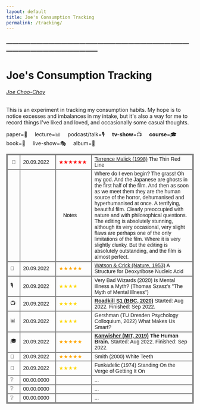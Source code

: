 ```yaml
---
layout: default
title: Joe's Consumption Tracking
permalink: /tracking/
---
```

<!-- <h1 class="mt-5" itemprop="name headline">{{ page.title | escape }}</h1> -->
<!-- <a href="#test_linked_text">Test link.</a> -->

### —————————————————————————————————————————————
# Joe's Consumption Tracking
<i><a href="https://jchooch.github.io/"> Joe Choo-Choy </a></i>
<br>
<br>

This is an experiment in tracking my consumption habits. My hope is to notice excesses and imbalances in my intake, but it's also a way for me to record things I've liked and loved, and occasionally some casual thoughts. 

paper=📄 &nbsp;&nbsp;&nbsp;
lecture=📊 &nbsp;&nbsp;&nbsp;
podcast/talk=🎙️ &nbsp;&nbsp;&nbsp;
<b>tv-show</b>=📺 &nbsp;&nbsp;&nbsp;
<b>course</b>=🎓 &nbsp;&nbsp;&nbsp;
book=📖 &nbsp;&nbsp;&nbsp;
live-show=🎭 &nbsp;&nbsp;&nbsp;
album=💽 &nbsp;&nbsp;&nbsp;
<br>

<html>
<style>
table, th, td {
  border: 2px solid gray;
  border-collapse: collapse;
}
</style>

<table class="mt-3" style="font-family:tahoma,sans-serif; font-size:14px;">
      <tr>
      	<td>&nbsp;🎥&nbsp;</td>
        <td style="min-width:80px">20.09.2022</td>
        <td style="min-width:80px;color:red;"> ★★★★★★ </td>
        <td><a href="https://www.imdb.com/title/tt0120863/">Terrence Malick (1998)</a> The Thin Red Line </td>
      </tr>
      <tr> 
      	<td></td>
      	<td style="min-width:80px"></td>
	    <td style="min-width:80px;color:black;">&nbsp;&nbsp; Notes</td>
      	<td>Where do I even begin? The grass! Oh my god. And the Japanese are ghosts in the first half of the film. And then as soon as we meet them they are the human source of the horror, dehumanised and hyperhumanised at once. A terrifying, beautiful film. Clearly preoccupied with nature and with philosophical questions. The editing is absolutely stunning, although its very occasional, very slight flaws are perhaps one of the only limitations of the film. Where it is very slightly clunky. But the editing is absolutely outstanding, and the film is almost perfect.</td>
      </tr>
      <tr>
      	<td>📄</td>
        <td style="min-width:80px">20.09.2022</td>
        <td style="min-width:80px;color:orange;">★★★★★</td>
        <td> <a href="https://dosequis.colorado.edu/Courses/MethodsLogic/papers/WatsonCrick1953.pdf">Watson & Crick (Nature, 1953)</a> A Structure for Deoxyribose Nucleic Acid </td>
      </tr>
      <tr>
      	<td>🎙️</td>
        <td style="min-width:80px">20.09.2022</td>
        <td style="min-width:80px;color:gold;">★★★★</td>
        <td> Very Bad Wizards (2020) Is Mental Illness a Myth? (Thomas Szasz's "The Myth of Mental Illness") </td>
      </tr>
      <tr>
      	<td>📺</td>
        <td style="min-width:80px">20.09.2022</td>
        <td style="min-width:80px;color:gold;">★★★★</td>
        <td> <b><a href="https://www.imdb.com/title/tt10846250/">Roadkill S1 (BBC, 2020)</a></b> Started: Aug 2022. Finished: Sep 2022. </td>
      </tr>
      <tr>
      	<td>📊</td>
        <td style="min-width:80px">20.09.2022</td>
        <td style="min-width:80px;color:gold;">★★★★</td>
        <td>  Gershman (TU Dresden Psychology Colloquium, 2022) What Makes Us Smart? </td>
      </tr>
      <tr>
      	<td>🎓</td>
        <td style="min-width:80px">20.09.2022</td>
        <td style="min-width:80px;color:orange;">★★★★★</td>
        <td> <b><a href="https://www.youtube.com/playlist?list=PLUl4u3cNGP60IKRN_pFptIBxeiMc0MCJP">Kanwisher (MIT, 2019)</a> The Human Brain. </b>Started: Aug 2022. Finished: Sep 2022.</td>
      </tr>
      <tr>
      	<td>📖</td>
        <td style="min-width:80px">20.09.2022</td>
        <td style="min-width:80px;color:orange;">★★★★★</td>
        <td> Smith (2000) White Teeth </td>
      </tr>
      <tr>
      	<td>💽</td>
        <td style="min-width:80px">20.09.2022</td>
        <td style="min-width:80px;color:gold;">★★★★</td>
        <td>Funkadelic (1974) Standing On the Verge of Getting It On </td>
      </tr>
      <tr>
      	<td>❔</td>
        <td style="min-width:80px">00.00.0000</td>
        <td style="min-width:80px;color:gold;"></td>
        <td> ... </td>
      </tr>
      <tr>
      	<td>❔</td>
        <td style="min-width:80px">00.00.0000</td>
        <td style="min-width:80px;color:gold;"></td>
        <td> ... </td>
      </tr>
      <tr>
      	<td>❔</td>
        <td style="min-width:80px">00.00.0000</td>
        <td style="min-width:80px;color:gold;"></td>
        <td> ... </td>
      </tr>
</table>
</html>

<br>
<br>

